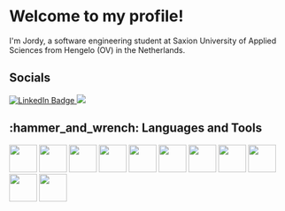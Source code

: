 <H1>Welcome to my profile! </H1>

I'm Jordy, a software engineering student at Saxion University of Applied Sciences from Hengelo (OV) in the Netherlands.

<H2> Socials </H2>

<div id="badges">
  <a href="https://www.linkedin.com/in/jordy-slot-a1514925b/">
    <img src="https://img.shields.io/badge/LinkedIn-blue?style=for-the-badge&logo=linkedin&logoColor=white" alt="LinkedIn Badge"/>
  </a>
  <a href=mailto:jordyslot3012@gmail.com>
    <img src="https://img.shields.io/badge/Gmail-D14836?style=for-the-badge&logo=gmail&logoColor=white"?>
    <a/>
</div>

<H2> :hammer_and_wrench: Languages and Tools </H2>
<div>
  <img src="https://cdn.jsdelivr.net/gh/devicons/devicon/icons/jetbrains/jetbrains-original.svg" height="50" width="50" />
  <img src="https://cdn.jsdelivr.net/gh/devicons/devicon/icons/java/java-original.svg" height="50" width="50" />
  <img src="https://cdn.jsdelivr.net/gh/devicons/devicon/icons/javascript/javascript-original.svg" height="50" width="50" />
  <img src="https://cdn.jsdelivr.net/gh/devicons/devicon/icons/npm/npm-original-wordmark.svg" height="50" width="50" />
  <img src="https://cdn.jsdelivr.net/gh/devicons/devicon/icons/express/express-original.svg" height="50" width="50" />
  <img src="https://cdn.jsdelivr.net/gh/devicons/devicon/icons/nodejs/nodejs-original.svg" height="50" width="50" />
  <img src="https://cdn.jsdelivr.net/gh/devicons/devicon/icons/postgresql/postgresql-original-wordmark.svg" height="50" width="50" />
  <img src="https://cdn.jsdelivr.net/gh/devicons/devicon/icons/svelte/svelte-original.svg" height="50" width="50" />
  <img src="https://cdn.jsdelivr.net/gh/devicons/devicon/icons/bootstrap/bootstrap-original-wordmark.svg" height="50" width="50" />
  <img src="https://cdn.jsdelivr.net/gh/devicons/devicon/icons/gradle/gradle-plain.svg" height="50" width= "50" />
  <img src="https://cdn.jsdelivr.net/gh/devicons/devicon/icons/vuejs/vuejs-original-wordmark.svg" height="50" width="50" />
  </div>

